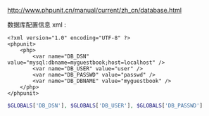 http://www.phpunit.cn/manual/current/zh_cn/database.html

数据库配置信息
xml : 
```
<?xml version="1.0" encoding="UTF-8" ?>
<phpunit>
    <php>
        <var name="DB_DSN" value="mysql:dbname=myguestbook;host=localhost" />
        <var name="DB_USER" value="user" />
        <var name="DB_PASSWD" value="passwd" />
        <var name="DB_DBNAME" value="myguestbook" />
    </php>
</phpunit>

```

```php
$GLOBALS['DB_DSN'], $GLOBALS['DB_USER'], $GLOBALS['DB_PASSWD']
```